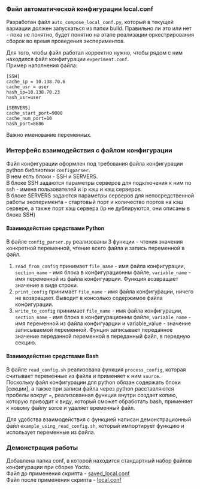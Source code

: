 ### Файл автоматической конфигурации local.conf
Разработан файл `auto_compose_local_conf.py`, который в текущей вариации должен запускаться из папки build. Правильно ли это или нет - пока не понятно, будет понятно на этапе реализации оркестрирования сборок во время проведения экспериментов.  

Для того, чтобы файл работал корректно нужно, чтобы рядом с ним находился файл конфигурации `experiment.conf`.  
Пример наполнения файла:  
```
[SSH]
cache_ip = 10.138.70.6
cache_usr = user
hash_ip=10.138.70.23
hash_usr=user

[SERVERS]
cache_start_port=9000
cache_num_port=10
hash_port=8686
```
Важно именование переменных.  

### Интерфейс взаимодействия с файлом конфигурации
Файл конфигурации оформлен под требования файла конфигурации python библиотеки `configparser`.  
В нем есть блоки - SSH и SERVERS.  
В блоке SSH задаются параметры серверов для подключения к ним по ssh - имена  пользователей и ip кэш и кэщ серверов.  
В блоке SERVERS задаются параметры серверов для непосредственной работы эксперимента - стартовый порт и количество портов на кэш сервере, а также порт хэш сервера (ip не дублируются, они описаны в блоке SSH)  

#### Взаимодействие средствами Python
В файле `config_parser.py` реализованы 3 функции - чтения значения конкретной переменной, чтение всего файла и запись переменной в файл.  
1) `read_from_config` принимает `file_name` - имя файла конфигурации, `section_name` - имя блока в конфигурационнм файле, `variable_name` - имя переменной из файла конфигуарции. Функция возвращает значение в виде строки.
2) `print_config` принимает `file_name` - имя файла конфигурации, ничего не возвращает. Выводит в консолько содержимое файла конфигурации.
3) `write_to_config` принимает `file_name` - имя файла конфигурации, `section_name` - имя блока в конфигурационнм файле, `variable_name` - имя переменной из файла конфигуарции и variable_value - значение записываемой переменной. Фунция записывает переданное значение переданной переменной в переданный файл, в передную секцию.

#### Взаимодействие средствами Bash
В файле `read_config.sh` реализована функция `process_config`, которая считывает переменные из файла и применяет к ним `source`.   
Поскольку файл конфигурации для python обязан содержать блоки [секции], а также при записи файла через python расставляются пробелы вокруг `=`, реализованная функция внутри создает копию, которую приводит к виду, который сможет обработать bash, применяет к новому файлу sorce и удаляет временный файл.  
  
Для удобства взаимодействия с функцией написан демонстрационный файл `example_using_read_config.sh`, который импортирует функцию и использует переменные из файла.  


### Демонстрация работы
Добавлена папка conf, в которой находится стандартный набор файлов конфигурации при сборке Yocto.  
Файл до применения скрипта - [saved_local.conf](./conf/saved_local.conf)    
Файл после применения скрипта - [local.conf](./conf/local.conf)  

